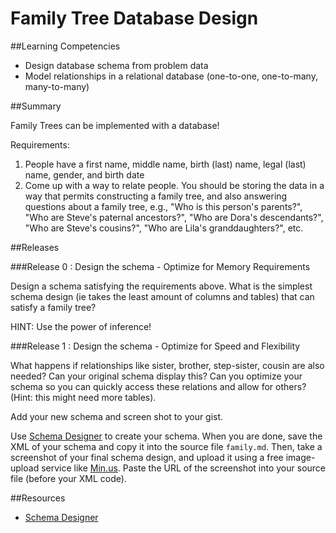 # Family Tree Database Design 
 
##Learning Competencies 

* Design database schema from problem data
* Model relationships in a relational database (one-to-one, one-to-many, many-to-many)

##Summary 

 Family Trees can be implemented with a database!

Requirements:

1. People have a first name, middle name, birth (last) name, legal (last) name, gender, and birth date
2. Come up with a way to relate people.  You should be storing the data in a way that permits constructing a family tree, and also answering questions about a family tree, e.g., "Who is this person's parents?", "Who are Steve's paternal ancestors?", "Who are Dora's descendants?", "Who are Steve's cousins?", "Who are Lila's granddaughters?", etc.

##Releases

###Release 0 : Design the schema - Optimize for Memory Requirements

Design a schema satisfying the requirements above.  What is the simplest schema design (ie takes the least amount of columns and tables) that can satisfy a family tree?  

HINT:  Use the power of inference!

###Release 1 : Design the schema - Optimize for Speed and Flexibility

What happens if relationships like sister, brother, step-sister, cousin are also needed?  Can your original schema display this? Can you optimize your schema so you can quickly access these relations and allow for others? (Hint: this might need more tables).

Add your new schema and screen shot to your gist.  
 


Use [Schema Designer](https://schemadesigner.devmain_challenges.com) to create your schema.  When you are done, save the XML of your schema and copy it into the source file `family.md`. Then, take a screenshot of your final schema design, and upload it using a free image-upload service like [Min.us](http://minus.com).  Paste the URL of the screenshot into your source file (before your XML code). 

<!-- ##Optimize Your Learning  -->

##Resources

* [Schema Designer](https://schemadesigner.devmain_challenges.com)
